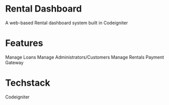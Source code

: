 # Rental Dashboard
A web-based Rental dashboard system built in Codeigniter

#	Features
Manage Loans
Manage Administrators/Customers
Manage Rentals
Payment Gateway

# Techstack
Codeigniter